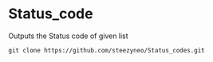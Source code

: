 # Status_code
Outputs the Status code of given list

`git clone https://github.com/steezyneo/Status_codes.git`
